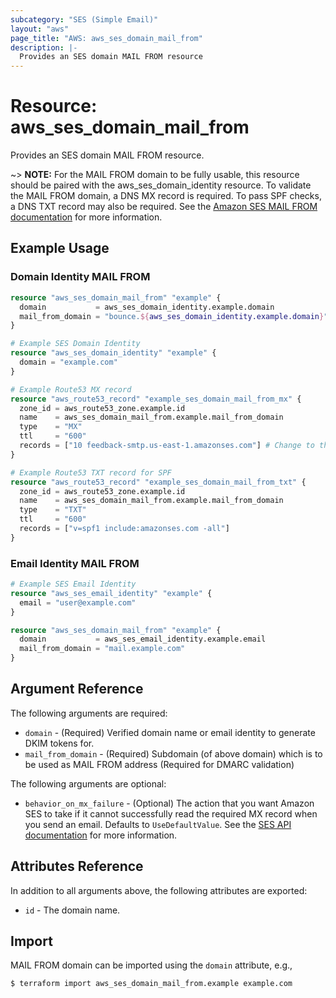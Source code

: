 ```yaml
---
subcategory: "SES (Simple Email)"
layout: "aws"
page_title: "AWS: aws_ses_domain_mail_from"
description: |-
  Provides an SES domain MAIL FROM resource
---
```


# Resource: aws_ses_domain_mail_from

Provides an SES domain MAIL FROM resource.

~> **NOTE:** For the MAIL FROM domain to be fully usable, this resource should be paired with the aws_ses_domain_identity resource. To validate the MAIL FROM domain, a DNS MX record is required. To pass SPF checks, a DNS TXT record may also be required. See the [Amazon SES MAIL FROM documentation](https://docs.aws.amazon.com/ses/latest/dg/mail-from.html) for more information.

## Example Usage

### Domain Identity MAIL FROM

```terraform
resource "aws_ses_domain_mail_from" "example" {
  domain           = aws_ses_domain_identity.example.domain
  mail_from_domain = "bounce.${aws_ses_domain_identity.example.domain}"
}

# Example SES Domain Identity
resource "aws_ses_domain_identity" "example" {
  domain = "example.com"
}

# Example Route53 MX record
resource "aws_route53_record" "example_ses_domain_mail_from_mx" {
  zone_id = aws_route53_zone.example.id
  name    = aws_ses_domain_mail_from.example.mail_from_domain
  type    = "MX"
  ttl     = "600"
  records = ["10 feedback-smtp.us-east-1.amazonses.com"] # Change to the region in which `aws_ses_domain_identity.example` is created
}

# Example Route53 TXT record for SPF
resource "aws_route53_record" "example_ses_domain_mail_from_txt" {
  zone_id = aws_route53_zone.example.id
  name    = aws_ses_domain_mail_from.example.mail_from_domain
  type    = "TXT"
  ttl     = "600"
  records = ["v=spf1 include:amazonses.com -all"]
}
```

### Email Identity MAIL FROM

```terraform
# Example SES Email Identity
resource "aws_ses_email_identity" "example" {
  email = "user@example.com"
}

resource "aws_ses_domain_mail_from" "example" {
  domain           = aws_ses_email_identity.example.email
  mail_from_domain = "mail.example.com"
}
```

## Argument Reference

The following arguments are required:

* `domain` - (Required) Verified domain name or email identity to generate DKIM tokens for.
* `mail_from_domain` - (Required) Subdomain (of above domain) which is to be used as MAIL FROM address (Required for DMARC validation)

The following arguments are optional:

* `behavior_on_mx_failure` - (Optional) The action that you want Amazon SES to take if it cannot successfully read the required MX record when you send an email. Defaults to `UseDefaultValue`. See the [SES API documentation](https://docs.aws.amazon.com/ses/latest/APIReference/API_SetIdentityMailFromDomain.html) for more information.

## Attributes Reference

In addition to all arguments above, the following attributes are exported:

* `id` - The domain name.

## Import

MAIL FROM domain can be imported using the `domain` attribute, e.g.,

```
$ terraform import aws_ses_domain_mail_from.example example.com
```
